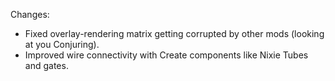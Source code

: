Changes:

* Fixed overlay-rendering matrix getting corrupted by other mods (looking at you Conjuring).
* Improved wire connectivity with Create components like Nixie Tubes and gates.

